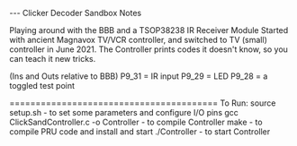 --- Clicker Decoder Sandbox Notes

Playing around with the BBB and a TSOP38238 IR Receiver Module
Started with ancient Magnavox TV/VCR controller, and switched to TV (small)
  controller in June 2021.
The Controller prints codes it doesn't know, so you can teach it new tricks.

(Ins and Outs relative to BBB)
P9_31 = IR input
P9_29 = LED
P9_28 = a toggled test point

========================================
To Run:
source setup.sh				- to set some parameters and configure I/O pins
gcc ClickSandController.c -o Controller	- to compile Controller
make					- to compile PRU code and install and start
./Controller				- to start Controller
